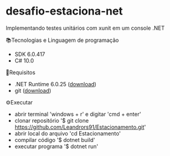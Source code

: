# desafio-estaciona-net
Implementando testes unitários com xunit em um console .NET

📚Tecnologias e Linguagem de programação
- SDK 6.0.417
- C# 10.0

📝Requisitos
- .NET Runtime 6.0.25 ([download](https://dotnet.microsoft.com/en-us/download/dotnet/6.0))
- git ([download](https://git-scm.com/downloads))

⚙️Executar
- abrir terminal 'windows + r' e digitar 'cmd + enter' 
- clonar repositório '$ git clone https://github.com/Leandrors91/Estacionamento.git'
- abrir local do arquivo 'cd Estacionamento'
- compilar código '$ dotnet build'
- executar programa '$ dotnet run'
